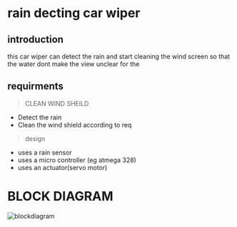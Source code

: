 # rain decting car wiper
## introduction
this car wiper can detect the rain and start cleaning the wind screen so that the water dont make the view unclear for the
## requirments
> CLEAN WIND SHEILD
- Detect the rain
- Clean the wind shield according to req
> design
- uses a rain sensor 
- uses a micro controller (eg atmega 328)
- uses an actuator(servo motor)
# BLOCK DIAGRAM

![blockdiagram](https://github.com/chittiravi10/M2_EMBSYS/issues/1#issue-1146769089)

